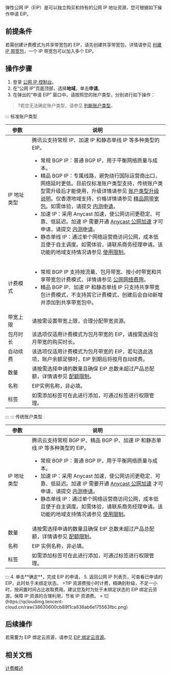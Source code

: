 弹性公网 IP（EIP）是可以独立购买和持有的公网 IP 地址资源，您可根据如下操作申请 EIP。

## 前提条件
若需创建计费模式为共享带宽包的 EIP，请先创建共享带宽包，详情请参见 [创建 IP 带宽包](https://cloud.tencent.com/document/product/684/39942)，一个 IP 带宽包可以加入多个 EIP。

## 操作步骤
1. 登录 [公网 IP 控制台](https://console.cloud.tencent.com/cvm/eip)。
2. 在“公网 IP”页面顶部，选择**地域**，单击**申请**。
3. 在弹出的“申请 EIP” 窗口中，请按照您的账户类型，分别进行如下操作：
>?若您无法确定账户类型，请参见 [判断账户类型](https://cloud.tencent.com/document/product/1199/49090#judge)。
<dx-tabs>
::: 标准账户类型
<table>
<thead>
<tr>
<th width="15%">参数</th>
<th width="85%">说明</th>
</tr>
</thead>
<tbody>
<tr>
<td>IP 地址类型</td>
<td>腾讯云支持常规 IP、加速 IP 和静态单线 IP 等多种类型的 EIP。
<ul>
<li>常规 BGP IP：普通 BGP IP，用于平衡网络质量与成本。</li>
<li>精品 BGP IP：专属线路，避免绕行国际运营商出口，网络延时更低。目前仅标准账户类型支持，传统账户类型需升级后才能使用，升级详情请参见 <a href="https://cloud.tencent.com/document/product/1199/49090">账户类型升级说明</a>。仅香港地域支持，价格详情请参见 <a href="https://cloud.tencent.com/document/product/684/15255#cn2">精品网带宽包</a>。如需体验，请提交 <a href="https://cloud.tencent.com/apply/p/224jt7718s8">内测申请</a>。</li>
<li>加速 IP：采用 Anycast 加速，使公网访问更稳定、可靠、低延迟。加速 IP 需要开通 <a href="https://cloud.tencent.com/document/product/644">Anycast 公网加速</a> 才可申请，请提交  <a href="https://cloud.tencent.com/apply/p/47mdddtoc56">内测申请</a>。</li>
<li>静态单线 IP：通过单个网络运营商访问公网，成本低且便于自主调度。如需体验，请联系商务经理申请。该功能的地域支持情况请参见 <a href="https://cloud.tencent.com/document/product/1199/41648#.E4.BD.BF.E7.94.A8.E8.A7.84.E5.88.99">使用限制</a>。</li>
</ul>
</td>
</tr>
<tr>
<td>计费模式</td>
<td>
<ul>
<li>常规 BGP IP 支持按流量、包月带宽、按小时带宽和共享带宽包计费模式，详情请参见 <a href="https://cloud.tencent.com/document/product/1199/51693">公网网络费用</a>。
</li>
<li>精品 BGP IP、加速 IP 和静态单线 IP 只支持共享带宽包计费模式，不支持其它计费模式，创建后会自动新增并添加到共享带宽包中。
</li>

</ul>
</ul>
</td>
</tr>
<tr>
<td>带宽上限</td>
<td>请按需设置带宽上限，合理分配带宽资源。</td>
</tr>
<tr>
<td>包月时长</td>
<td>该选项仅适用计费模式为包月带宽的 EIP，请按需选择包月带宽的购买时长。</td>
</tr>
<tr>
<td>自动续费</td>
<td>该选项仅适用计费模式为包月带宽的 EIP，若勾选此选项，账户余额足够时，EIP 到期后将按月自动续费。</td>
</tr>
<tr>
<td>数量</td>
<td>请按需选择申请的数量且确保 EIP 总数未超过产品总配额，详情请参见 <a href="https://cloud.tencent.com/document/product/1199/41648?!#.E9.85.8D.E9.A2.9D.E9.99.90.E5.88.B6">配额限制</a>。</td>
</tr>
<tr>
<td><span>名称</span></td>
<td>EIP实例名称，非必填。</td>
</tr>
<tr>
<td>标签</td>
<td>如需添加标签可在此进行添加，可通过标签进行权限管理。</td>
</tr>
</tbody></table>
:::
::: 传统账户类型
<table>
<thead>
<tr>
<th width="15%">参数</th>
<th width="85%">说明</th>
</tr>
</thead>
<tbody>
<tr>
<td>IP 地址类型</td>
<td>腾讯云支持常规 BGP IP、精品 BGP IP、加速 IP 和静态单线 IP 等多种类型的 EIP。
<ul>
<li>常规 BGP IP：普通 BGP IP，用于平衡网络质量与成本。</li>
<li>加速 IP：采用 Anycast 加速，使公网访问更稳定、可靠、低延迟。加速 IP 需要开通 <a href="https://cloud.tencent.com/document/product/644">Anycast 公网加速</a> 才可申请，请提交  <a href="https://cloud.tencent.com/apply/p/47mdddtoc56">内测申请</a>。</li>
<li>静态单线 IP：通过单个网络运营商访问公网，成本低且便于自主调度。如需体验，请联系商务经理申请。该功能的地域支持情况请参见 <a href="https://cloud.tencent.com/document/product/1199/41648#.E4.BD.BF.E7.94.A8.E8.A7.84.E5.88.99">使用限制</a>。</li>
</ul>
</td>
</tr>
<tr>
<td>数量</td>
<td>请按需选择申请的数量且确保 EIP 总数未超过产品总配额，详情请参见 <a href="https://cloud.tencent.com/document/product/1199/41648?!#.E9.85.8D.E9.A2.9D.E9.99.90.E5.88.B6">配额限制</a>。</td>
</tr>
<tr>
<td><span>名称</span></td>
<td>EIP 实例名称，非必填。</td>
</tr>
<tr>
<td>标签</td>
<td>如需添加标签可在此进行添加，可通过标签进行权限管理。</td>
</tr>
</tbody></table>
:::
</dx-tabs>
4. 单击**确定**，完成 EIP 的申请。
5. 返回公网 IP 列表页，可查看已申请的 EIP，此时处于未绑定状态。
>?IP 资源费按小时计费，精确到秒级，不足一小时，按闲置时间占比收取费用。建议您及时为处于未绑定状态的 EIP 绑定云资源，保障 IP 资源的合理利用，节省 IP 资源费。
>
![](https://qcloudimg.tencent-cloud.cn/raw/38630600cb89f1ca836ab6e175563fbc.png)

## 后续操作
若需要为 EIP 绑定云资源，请参见 [EIP 绑定云资源](https://cloud.tencent.com/document/product/1199/41702)。

## 相关文档
[计费概述](https://cloud.tencent.com/document/product/1199/41692)
